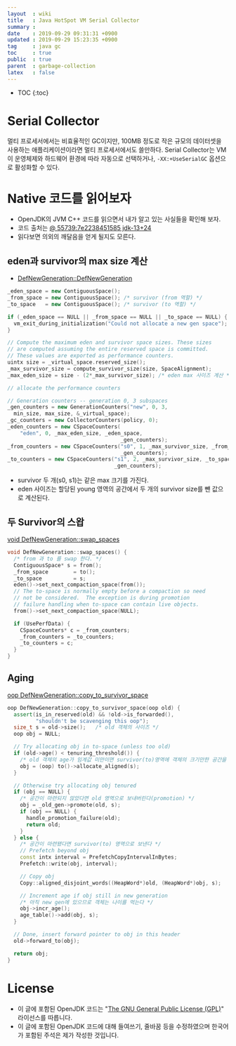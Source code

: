 ```yaml
---
layout  : wiki
title   : Java HotSpot VM Serial Collector
summary :
date    : 2019-09-29 09:31:31 +0900
updated : 2019-09-29 15:23:35 +0900
tag     : java gc
toc     : true
public  : true
parent  : garbage-collection
latex   : false
---
```

* TOC
{:toc}


# Serial Collector

멀티 프로세서에서는 비효율적인 GC이지만, 100MB 정도로 작은 규모의 데이터셋을 사용하는 애플리케이션이라면 멀티 프로세서에서도 쓸만하다. Serial Collector는 VM이 운영체제와 하드웨어 환경에 따라 자동으로 선택하거나, `-XX:+UseSerialGC` 옵션으로 활성화할 수 있다.

# Native 코드를 읽어보자

* OpenJDK의 JVM C++ 코드를 읽으면서 내가 알고 있는 사실들을 확인해 보자.
* 코드 출처는 [@ 55739:7e2238451585 jdk-13+24](https://hg.openjdk.java.net/zgc/zgc/file/7e2238451585/src/ )
* 읽다보면 의외의 깨달음을 얻게 될지도 모른다.

## eden과 survivor의 max size 계산

* [DefNewGeneration::DefNewGeneration]( https://hg.openjdk.java.net/zgc/zgc/file/7e2238451585/src/hotspot/share/gc/serial/defNewGeneration.cpp#l169 )

```cpp
_eden_space = new ContiguousSpace();
_from_space = new ContiguousSpace(); /* survivor (from 역할) */
_to_space   = new ContiguousSpace(); /* survivor (to 역할) */

if (_eden_space == NULL || _from_space == NULL || _to_space == NULL) {
  vm_exit_during_initialization("Could not allocate a new gen space");
}

// Compute the maximum eden and survivor space sizes. These sizes
// are computed assuming the entire reserved space is committed.
// These values are exported as performance counters.
uintx size = _virtual_space.reserved_size();
_max_survivor_size = compute_survivor_size(size, SpaceAlignment);
_max_eden_size = size - (2*_max_survivor_size); /* eden max 사이즈 계산 */

// allocate the performance counters

// Generation counters -- generation 0, 3 subspaces
_gen_counters = new GenerationCounters("new", 0, 3,
  min_size, max_size, &_virtual_space);
_gc_counters = new CollectorCounters(policy, 0);
_eden_counters = new CSpaceCounters(
    "eden", 0, _max_eden_size, _eden_space,
                                    _gen_counters);
_from_counters = new CSpaceCounters("s0", 1, _max_survivor_size, _from_space,
                                    _gen_counters);
_to_counters = new CSpaceCounters("s1", 2, _max_survivor_size, _to_space,
                                  _gen_counters);
```

* survivor 두 개(s0, s1)는 같은 max 크기를 가진다.
* eden 사이즈는 할당된 young 영역의 공간에서 두 개의 survivor size를 뺀 값으로 계산된다.

## 두 Survivor의 스왑

[void DefNewGeneration::swap_spaces](https://hg.openjdk.java.net/zgc/zgc/file/7e2238451585/src/hotspot/share/gc/serial/defNewGeneration.cpp#l291 )

```cpp
void DefNewGeneration::swap_spaces() {
  /* from 과 to 를 swap 한다. */
  ContiguousSpace* s = from();
  _from_space        = to();
  _to_space          = s;
  eden()->set_next_compaction_space(from());
  // The to-space is normally empty before a compaction so need
  // not be considered.  The exception is during promotion
  // failure handling when to-space can contain live objects.
  from()->set_next_compaction_space(NULL);

  if (UsePerfData) {
    CSpaceCounters* c = _from_counters;
    _from_counters = _to_counters;
    _to_counters = c;
  }
}
```

## Aging

[oop DefNewGeneration::copy_to_survivor_space](https://hg.openjdk.java.net/zgc/zgc/file/7e2238451585/src/hotspot/share/gc/serial/defNewGeneration.cpp#l739 )

```cpp
oop DefNewGeneration::copy_to_survivor_space(oop old) {
  assert(is_in_reserved(old) && !old->is_forwarded(),
         "shouldn't be scavenging this oop");
  size_t s = old->size();   /* old 객체의 사이즈 */
  oop obj = NULL;

  // Try allocating obj in to-space (unless too old)
  if (old->age() < tenuring_threshold()) {
    /* old 객체의 age가 임계값 미만이면 survivor(to)영역에 객체의 크기만한 공간을 마련한다 */
    obj = (oop) to()->allocate_aligned(s);
  }

  // Otherwise try allocating obj tenured
  if (obj == NULL) {
    /* 공간이 마련되지 않았다면 old 영역으로 보내버린다(promotion) */
    obj = _old_gen->promote(old, s);
    if (obj == NULL) {
      handle_promotion_failure(old);
      return old;
    }
  } else {
    /* 공간이 마련됐다면 survivor(to) 영역으로 보낸다 */
    // Prefetch beyond obj
    const intx interval = PrefetchCopyIntervalInBytes;
    Prefetch::write(obj, interval);

    // Copy obj
    Copy::aligned_disjoint_words((HeapWord*)old, (HeapWord*)obj, s);

    // Increment age if obj still in new generation
    /* 아직 new gen에 있으므로 객체는 나이를 먹는다 */
    obj->incr_age();
    age_table()->add(obj, s);
  }

  // Done, insert forward pointer to obj in this header
  old->forward_to(obj);

  return obj;
}
```

# License

* 이 글에 포함된 OpenJDK 코드는 "[The GNU General Public License (GPL)][GPL]" 라이선스를 따릅니다.
* 이 글에 포함된 OpenJDK 코드에 대해 들여쓰기, 줄바꿈 등을 수정하였으며 한국어가 포함된 주석은 제가 작성한 것입니다.

[GPL]: https://hg.openjdk.java.net/zgc/zgc/file/7e2238451585/LICENSE

